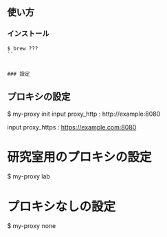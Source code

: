 ## 使い方

### インストール
```
$ brew ???
``


### 設定
```
## プロキシの設定
$ my-proxy init
input proxy_http :
http://example:8080

input proxy_https :
https://example.com:8080      

# 研究室用のプロキシの設定
$ my-proxy lab

# プロキシなしの設定
$ my-proxy none
```